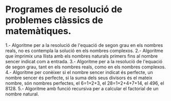 # Programes de resolució de problemes clàssics de matemàtiques.
1.- Algoritme per a la resolució de l'equació de segon grau en els nombres reals, no es contempla la solució en els nombres complexos.
2.- Algoritme que imprimix una llista amb els nombres naturals primers fins al nombre sencer indicat com a entrada.
3.- Algoritme per a la resolucíó de l'equació de segon grau, tant en els nombres reals, como en els nombres complexos.
4.- Algoritme per conèixer si el nombre sencer indicat és perfecte, un nombre sencer és perfecte, si la suma dels seus divisors és el mateix nombre, són nombres perfectes, el 6=1+2+3, el 28=1+2+4+7+14, el 496, el 8128. 
5.- Algoritme amb funció recursiva per a calcular el factorial de un nombre natural.
